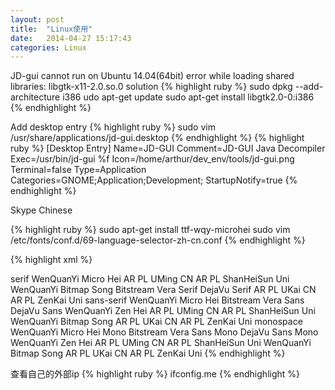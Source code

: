 ```yaml
---
layout: post
title:  "Linux使用"
date:   2014-04-27 15:17:43
categories: Linux
---
```


JD-gui cannot run on Ubuntu 14.04(64bit) 
error while loading shared libraries: libgtk-x11-2.0.so.0
solution
{% highlight ruby %}
sudo dpkg --add-architecture i386
udo apt-get update
sudo apt-get install libgtk2.0-0:i386
{% endhighlight %}

Add desktop entry
{% highlight ruby %}
sudo vim /usr/share/applications/jd-gui.desktop
{% endhighlight %}
{% highlight ruby %}
[Desktop Entry]
Name=JD-GUI
Comment=JD-GUI Java Decompiler
Exec=/usr/bin/jd-gui %f
Icon=/home/arthur/dev_env/tools/jd-gui.png
Terminal=false
Type=Application
Categories=GNOME;Application;Development;
StartupNotify=true
{% endhighlight %}

Skype Chinese

{% highlight ruby %}
sudo apt-get install ttf-wqy-microhei
sudo vim /etc/fonts/conf.d/69-language-selector-zh-cn.conf
{% endhighlight %}

{% highlight xml %}
<?xml version="1.0"?>
<!DOCTYPE fontconfig SYSTEM "fonts.dtd">
<fontconfig>
   <match target="pattern">
      <test qual="any" name="family">
         <string>serif</string>
      </test>
      <edit name="family" mode="prepend" binding="strong">
         <string>WenQuanYi Micro Hei</string>
         <string>AR PL UMing CN</string>
         <string>AR PL ShanHeiSun Uni</string>
         <string>WenQuanYi Bitmap Song</string>
         <string>Bitstream Vera Serif</string>
         <string>DejaVu Serif</string>
         <string>AR PL UKai CN</string>
         <string>AR PL ZenKai Uni</string>
      </edit>
   </match> 
   <match target="pattern">
      <test qual="any" name="family">
         <string>sans-serif</string>
      </test>
      <edit name="family" mode="prepend" binding="strong">
         <string>WenQuanYi Micro Hei</string>
         <string>Bitstream Vera Sans</string>
         <string>DejaVu Sans</string>
         <string>WenQuanYi Zen Hei</string>
         <string>AR PL UMing CN</string>
         <string>AR PL ShanHeiSun Uni</string>
         <string>WenQuanYi Bitmap Song</string>
         <string>AR PL UKai CN</string>
         <string>AR PL ZenKai Uni</string>
      </edit>
   </match> 
   <match target="pattern">
      <test qual="any" name="family">
         <string>monospace</string>
      </test>
      <edit name="family" mode="prepend" binding="strong">
         <string>WenQuanYi Micro Hei Mono</string>
         <string>Bitstream Vera Sans Mono</string>
         <string>DejaVu Sans Mono</string>
         <string>WenQuanYi Zen Hei</string>
         <string>AR PL UMing CN</string>
         <string>AR PL ShanHeiSun Uni</string>
         <string>WenQuanYi Bitmap Song</string>
         <string>AR PL UKai CN</string>
         <string>AR PL ZenKai Uni</string>
      </edit>
   </match> 
</fontconfig>
{% endhighlight %}

查看自己的外部ip
{% highlight ruby %}
ifconfig.me
{% endhighlight %}
